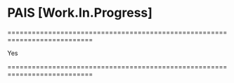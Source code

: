 # PAIS [Work.In.Progress]

===========================================================================

Yes

===========================================================================
